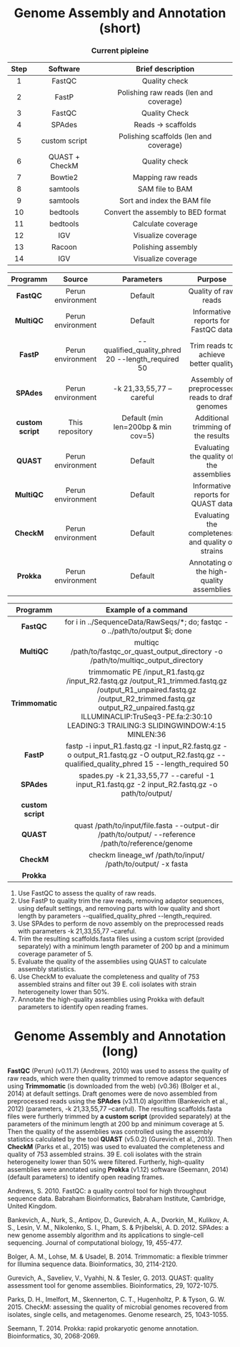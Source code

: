 <h1 align="center">Genome Assembly and Annotation (short)</h1>

<h3 align="center">Current pipleine</h3>
  
|Step|Software|Brief description|
|:--:|:--:|:--:|
| 1 | FastQC | Quality check |
| 2 | FastP | Polishing raw reads (len and coverage) |
| 3 | FastQC | Quality Check |
| 4 | SPAdes | Reads -> scaffolds |
| 5 | custom script | Polishing scaffolds (len and coverage) |
| 6 | QUAST + CheckM | Quality check |
| 7 | Bowtie2 | Mapping raw reads |
| 8 | samtools | SAM file to BAM |
| 9 | samtools | Sort and index the BAM file |
| 10 | bedtools | Convert the assembly to BED format |
| 11 | bedtools | Calculate coverage |
| 12 | IGV | Visualize coverage |
| 13 | Racoon | Polishing assembly |
| 14 | IGV | Visualize coverage |
  
|Programm|Source|Parameters|Purpose|
|:------:|:----:|:--------:|:-----:|
|**FastQC**|Perun environment|Default|Quality of raw reads|
|**MultiQC**|Perun environment|Default|Informative reports for FastQC data|
|**FastP**|Perun environment|--qualified_quality_phred 20 --length_required 50 |Trim reads to achieve better quality|
|**SPAdes**|Perun environment|-k 21,33,55,77 –careful|Assembly of preprocessed reads to draft genomes|
|**custom script**|This repository|Default (min len=200bp & min cov=5)|Additional trimming of the results|
|**QUAST**|Perun environment|Default|Evaluating the quality of the assemblies|
|**MultiQC**|Perun environment|Default|Informative reports for QUAST data|
|**CheckM**|Perun environment|Default|Evaluating the completeness and quality of strains|
|**Prokka**|Perun environment|Default|Annotating of the high-quality assemblies|

|Programm|Example of a command|
|:------:|:--------:|
|**FastQC**|for i in ../SequenceData/RawSeqs/*; do; fastqc -o ../path/to/output $i; done|
|**MultiQC**|multiqc /path/to/fastqc_or_quast_output_directory -o /path/to/multiqc_output_directory|
| **Trimmomatic** | trimmomatic PE /input_R1.fastq.gz /input_R2.fastq.gz /output_R1_trimmed.fastq.gz /output_R1_unpaired.fastq.gz /output_R2_trimmed.fastq.gz output_R2_unpaired.fastq.gz ILLUMINACLIP:TruSeq3-PE.fa:2:30:10 LEADING:3 TRAILING:3 SLIDINGWINDOW:4:15 MINLEN:36 |
|**FastP**|fastp -i input_R1.fastq.gz -I input_R2.fastq.gz -o output_R1.fastq.gz -O output_R2.fastq.gz --qualified_quality_phred 15 --length_required 50|
|**SPAdes**|spades.py -k 21,33,55,77 --careful -1 input_R1.fastq.gz -2 input_R2.fastq.gz -o path/to/output/ |
|**custom script**||
|**QUAST**| quast /path/to/input/file.fasta --output-dir /path/to/output/ --reference /path/to/reference/genome |
|**CheckM**| checkm lineage_wf /path/to/input/ /path/to/output/ -x fasta |
|**Prokka**||

1. Use FastQC to assess the quality of raw reads.
2. Use FastP to quality trim the raw reads, removing adaptor sequences, using default settings, and removing parts with low quality and short length by parameters --qualified_quality_phred --length_required.
3. Use SPAdes to perform de novo assembly on the preprocessed reads with parameters -k 21,33,55,77 –careful.
4. Trim the resulting scaffolds.fasta files using a custom script (provided separately) with a minimum length parameter of 200 bp and a minimum coverage parameter of 5.
5. Evaluate the quality of the assemblies using QUAST to calculate assembly statistics.
6. Use CheckM to evaluate the completeness and quality of 753 assembled strains and filter out 39 E. coli isolates with strain heterogeneity lower than 50%.
7. Annotate the high-quality assemblies using Prokka with default parameters to identify open reading frames.

<h1 align="center">Genome Assembly and Annotation (long)</h1>

**FastQC** (Perun) (v0.11.7) (Andrews, 2010) was used to assess the quality of raw reads, which were then quality trimmed to remove adaptor sequences using **Trimmomatic** (is downloaded from the web) (v0.36) (Bolger et al., 2014) at default settings. Draft genomes were de novo assembled from preprocessed reads using the **SPAdes** (v3.11.0) algorithm (Bankevich et al., 2012) (parameters, -k 21,33,55,77 –careful). The resulting scaffolds.fasta files were furtherly trimmed by **a custom script** (provided separately) at the parameters of the minimum length at 200 bp and minimum coverage at 5. Then the quality of the assemblies was controlled using the assembly statistics calculated by the tool **QUAST** (v5.0.2) (Gurevich et al., 2013). Then **CheckM** (Parks et al., 2015) was used to evaluated the completeness and quality of 753 assembled strains. 39 E. coli isolates with the strain heterogeneity lower than 50% were filtered. Furtherly, high-quality assemblies were annotated using **Prokka** (v1.12) software (Seemann, 2014) (default parameters) to identify open reading frames.

Andrews, S. 2010. FastQC: a quality control tool for high throughput sequence data. Babraham Bioinformatics, Babraham Institute, Cambridge, United Kingdom.

Bankevich, A., Nurk, S., Antipov, D., Gurevich, A. A., Dvorkin, M., Kulikov, A. S., Lesin, V. M., Nikolenko, S. I., Pham, S. & Prjibelski, A. D. 2012. SPAdes: a new genome assembly algorithm and its applications to single-cell sequencing. Journal of computational biology, 19, 455-477.

Bolger, A. M., Lohse, M. & Usadel, B. 2014. Trimmomatic: a flexible trimmer for Illumina sequence data. Bioinformatics, 30, 2114-2120.

Gurevich, A., Saveliev, V., Vyahhi, N. & Tesler, G. 2013. QUAST: quality assessment tool for genome assemblies. Bioinformatics, 29, 1072-1075.

Parks, D. H., Imelfort, M., Skennerton, C. T., Hugenholtz, P. & Tyson, G. W. 2015. CheckM: assessing the quality of microbial genomes recovered from isolates, single cells, and metagenomes. Genome research, 25, 1043-1055.

Seemann, T. 2014. Prokka: rapid prokaryotic genome annotation. Bioinformatics, 30, 2068-2069.
